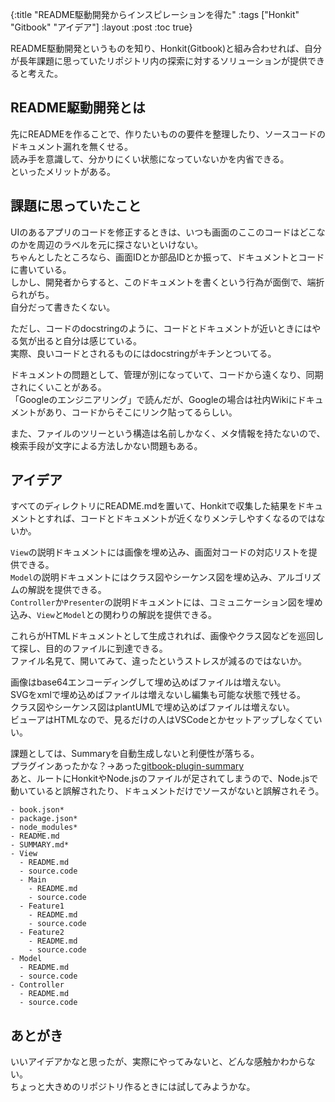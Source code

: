 {:title "README駆動開発からインスピレーションを得た"
 :tags ["Honkit" "Gitbook" "アイデア"]
 :layout :post
 :toc true}

README駆動開発というものを知り、Honkit(Gitbook)と組み合わせれば、自分が長年課題に思っていたリポジトリ内の探索に対するソリューションが提供できると考えた。

## README駆動開発とは
先にREADMEを作ることで、作りたいものの要件を整理したり、ソースコードのドキュメント漏れを無くせる。  
読み手を意識して、分かりにくい状態になっていないかを内省できる。  
といったメリットがある。

## 課題に思っていたこと
UIのあるアプリのコードを修正するときは、いつも画面のここのコードはどこなのかを周辺のラベルを元に探さないといけない。  
ちゃんとしたところなら、画面IDとか部品IDとか振って、ドキュメントとコードに書いている。  
しかし、開発者からすると、このドキュメントを書くという行為が面倒で、端折られがち。  
自分だって書きたくない。  

ただし、コードのdocstringのように、コードとドキュメントが近いときにはやる気が出ると自分は感じている。  
実際、良いコードとされるものにはdocstringがキチンとついてる。

ドキュメントの問題として、管理が別になっていて、コードから遠くなり、同期されにくいことがある。  
「Googleのエンジニアリング」で読んだが、Googleの場合は社内Wikiにドキュメントがあり、コードからそこにリンク貼ってるらしい。

また、ファイルのツリーという構造は名前しかなく、メタ情報を持たないので、検索手段が文字による方法しかない問題もある。

## アイデア
すべてのディレクトリにREADME.mdを置いて、Honkitで収集した結果をドキュメントとすれば、コードとドキュメントが近くなりメンテしやすくなるのではないか。

`View`の説明ドキュメントには画像を埋め込み、画面対コードの対応リストを提供できる。  
`Model`の説明ドキュメントにはクラス図やシーケンス図を埋め込み、アルゴリズムの解説を提供できる。  
`Controller`か`Presenter`の説明ドキュメントには、コミュニケーション図を埋め込み、`View`と`Model`との関わりの解説を提供できる。

これらがHTMLドキュメントとして生成されれば、画像やクラス図などを巡回して探し、目的のファイルに到達できる。  
ファイル名見て、開いてみて、違ったというストレスが減るのではないか。

画像はbase64エンコーディングして埋め込めばファイルは増えない。  
SVGをxmlで埋め込めばファイルは増えないし編集も可能な状態で残せる。  
クラス図やシーケンス図はplantUMLで埋め込めばファイルは増えない。  
ビューアはHTMLなので、見るだけの人はVSCodeとかセットアップしなくていい。

課題としては、Summaryを自動生成しないと利便性が落ちる。  
プラグインあったかな？->あった[gitbook-plugin-summary](https://github.com/julianxhokaxhiu/gitbook-plugin-summary)  
あと、ルートにHonkitやNode.jsのファイルが足されてしまうので、Node.jsで動いていると誤解されたり、ドキュメントだけでソースがないと誤解されそう。
```text
- book.json*
- package.json*
- node_modules*
- README.md
- SUMMARY.md*
- View
  - README.md
  - source.code
  - Main
    - README.md
    - source.code
  - Feature1
    - README.md
    - source.code
  - Feature2
    - README.md
    - source.code
- Model
  - README.md
  - source.code
- Controller
  - README.md
  - source.code
```

## あとがき
いいアイデアかなと思ったが、実際にやってみないと、どんな感触かわからない。  
ちょっと大きめのリポジトリ作るときには試してみようかな。
